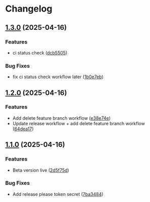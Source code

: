 # Changelog

## [1.3.0](https://github.com/1godfrey/wholesale-crm/compare/v1.2.0...v1.3.0) (2025-04-16)


### Features

* ci status check ([dcb5505](https://github.com/1godfrey/wholesale-crm/commit/dcb55051975e3bd5da3d958a71c9613774af5f04))


### Bug Fixes

* fix ci status check workflow later ([1b0e7eb](https://github.com/1godfrey/wholesale-crm/commit/1b0e7eb6d3d06c0086b0704844109adeb6f7a28c))

## [1.2.0](https://github.com/1godfrey/wholesale-crm/compare/v1.1.0...v1.2.0) (2025-04-16)


### Features

* Add delete feature branch workflow ([e38e74e](https://github.com/1godfrey/wholesale-crm/commit/e38e74e9f39755d29a836cf9c41f9125a3f0fd8b))
* Update release workflow + add delete feature branch workflow ([64dea17](https://github.com/1godfrey/wholesale-crm/commit/64dea17a464b2691ea6dbda6ade5f793b29d2ef0))

## [1.1.0](https://github.com/1godfrey/wholesale-crm/compare/v1.0.0...v1.1.0) (2025-04-16)


### Features

* Beta version live ([2d5f75d](https://github.com/1godfrey/wholesale-crm/commit/2d5f75d5e38bcb2e8bd1ae04eab93d4cd6412dcf))


### Bug Fixes

* Add release please token secret ([7ba3484](https://github.com/1godfrey/wholesale-crm/commit/7ba3484604edd6713ca285ec09cbfa22aa0ba74d))
